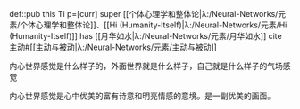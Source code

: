 def::pub this Ti p=[curr] super [[个体心理学和整体论|λ:/Neural-Networks/元素/个体心理学和整体论]]、[[Hi (Humanity-Itself)|λ:/Neural-Networks/元素/Hi (Humanity-Itself)]] has [[月华如水|λ:/Neural-Networks/元素/月华如水]] cite 主动#[[主动与被动|λ:/Neural-Networks/元素/主动与被动]]

内心世界感觉是什么样子的，外面世界就是什么样子，自己就是什么样子的气场感觉

内心世界感觉是心中优美的富有诗意和明亮情感的意境。是一副优美的画面。

